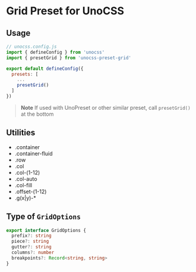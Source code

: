 # Grid Preset for UnoCSS

## Usage

```js
// unocss.config.js
import { defineConfig } from 'unocss'
import { presetGrid } from 'unocss-preset-grid'

export default defineConfig({
  presets: [
    ...
    presetGrid()
  ]
})
```

> **Note**
> If used with UnoPreset or other similar preset, call `presetGrid()` at the bottom

## Utilities

* .container
* .container-fluid
* .row
* .col
* .col-(1-12)
* .col-auto
* .col-fill
* .offset-(1-12)
* .g(x|y)-*

## Type of `GridOptions`

```ts
export interface GridOptions {
  prefix?: string
  piece?: string
  gutter?: string
  columns?: number
  breakpoints?: Record<string, string>
}
```
